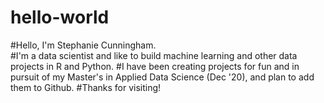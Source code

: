 # hello-world


#Hello, I'm Stephanie Cunningham.  
#I'm a data scientist and like to build machine learning and other data projects in R and Python.
#I have been creating projects for fun and in pursuit of my Master's in Applied Data Science (Dec '20), and plan to add them to Github.
#Thanks for visiting!
